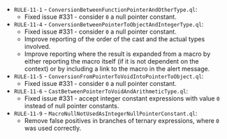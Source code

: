  - `RULE-11-1` - `ConversionBetweenFunctionPointerAndOtherType.ql`:
    - Fixed issue #331 - consider `0` a null pointer constant.
 - `RULE-11-4` - `ConversionBetweenPointerToObjectAndIntegerType.ql`:
   - Fixed issue #331 - consider `0` a null pointer constant. 
   - Improve reporting of the order of the cast and the actual types involved.
   - Improve reporting where the result is expanded from a macro by either reporting the macro itself (if it is not dependent on the context) or by including a link to the macro in the alert message.
 - `RULE-11-5` - `ConversionFromPointerToVoidIntoPointerToObject.ql`:
    - Fixed issue #331 - consider `0` a null pointer constant.
 - `RULE-11-6` - `CastBetweenPointerToVoidAndArithmeticType.ql`:
    - Fixed issue #331 - accept integer constant expressions with value `0` instead of null pointer constants.
 - `RULE-11-9` - `MacroNullNotUsedAsIntegerNullPointerConstant.ql`:
    - Remove false positives in branches of ternary expressions, where `0` was used correctly.